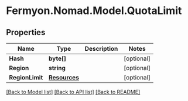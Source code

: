 # Fermyon.Nomad.Model.QuotaLimit

## Properties

Name | Type | Description | Notes
------------ | ------------- | ------------- | -------------
**Hash** | **byte[]** |  | [optional] 
**Region** | **string** |  | [optional] 
**RegionLimit** | [**Resources**](Resources.md) |  | [optional] 

[[Back to Model list]](../README.md#documentation-for-models) [[Back to API list]](../README.md#documentation-for-api-endpoints) [[Back to README]](../README.md)

